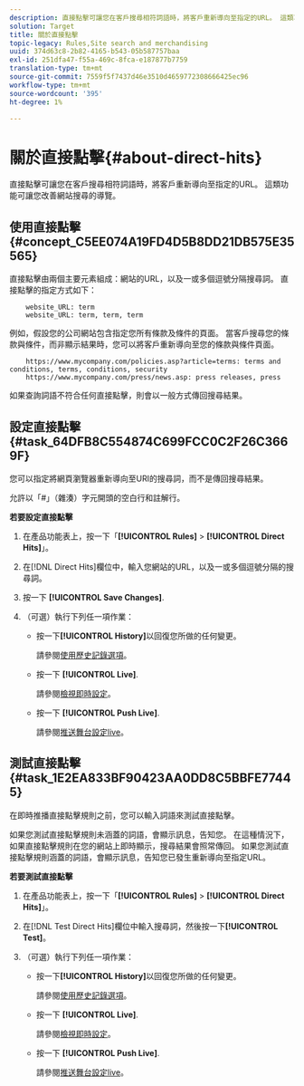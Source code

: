 ```yaml
---
description: 直接點擊可讓您在客戶搜尋相符詞語時，將客戶重新導向至指定的URL。 這類功能可讓您改善網站搜尋的導覽。
solution: Target
title: 關於直接點擊
topic-legacy: Rules,Site search and merchandising
uuid: 374d63c8-2b82-4165-b543-05b587757baa
exl-id: 251dfa47-f55a-469c-8fca-e187877b7759
translation-type: tm+mt
source-git-commit: 7559f5f7437d46e3510d4659772308666425ec96
workflow-type: tm+mt
source-wordcount: '395'
ht-degree: 1%

---
```


# 關於直接點擊{#about-direct-hits}

直接點擊可讓您在客戶搜尋相符詞語時，將客戶重新導向至指定的URL。 這類功能可讓您改善網站搜尋的導覽。

## 使用直接點擊{#concept_C5EE074A19FD4D5B8DD21DB575E35565}

直接點擊由兩個主要元素組成：網站的URL，以及一或多個逗號分隔搜尋詞。 直接點擊的指定方式如下：

```
    website_URL: term
    website_URL: term, term, term
```

例如，假設您的公司網站包含指定您所有條款及條件的頁面。 當客戶搜尋您的條款與條件，而非顯示結果時，您可以將客戶重新導向至您的條款與條件頁面。

```
    https://www.mycompany.com/policies.asp?article=terms: terms and conditions, terms, conditions, security
    https://www.mycompany.com/press/news.asp: press releases, press
```

如果查詢詞語不符合任何直接點擊，則會以一般方式傳回搜尋結果。

## 設定直接點擊{#task_64DFB8C554874C699FCC0C2F26C3669F}

您可以指定將網頁瀏覽器重新導向至URI的搜尋詞，而不是傳回搜尋結果。

<!-- 

t_configuring_direct_hits.xml

 -->

允許以「#」（雜湊）字元開頭的空白行和註解行。

**若要設定直接點擊**

1. 在產品功能表上，按一下「**[!UICONTROL Rules]** > **[!UICONTROL Direct Hits]**」。
1. 在[!DNL Direct Hits]欄位中，輸入您網站的URL，以及一或多個逗號分隔的搜尋詞。
1. 按一下 **[!UICONTROL Save Changes]**.
1. （可選）執行下列任一項作業：

   * 按一下&#x200B;**[!UICONTROL History]**&#x200B;以回復您所做的任何變更。

      請參閱[使用歷史記錄選項](../t-using-the-history-option.md#task_70DD3F87A67242BBBD2CB27156F43002)。

   * 按一下 **[!UICONTROL Live]**.

      請參閱[檢視即時設定](../c-about-staging.md#task_401A0EBDB5DB4D4CA933CBA7BECDC10F)。

   * 按一下 **[!UICONTROL Push Live]**.

      請參閱[推送舞台設定live](../c-about-staging.md#task_44306783B4C0408AAA58B471DAF2D9A4)。

## 測試直接點擊{#task_1E2EA833BF90423AA0DD8C5BBFE77445}

在即時推播直接點擊規則之前，您可以輸入詞語來測試直接點擊。

<!-- 

t_testing_direct_hits.xml

 -->

如果您測試直接點擊規則未涵蓋的詞語，會顯示訊息，告知您。 在這種情況下，如果直接點擊規則在您的網站上即時顯示，搜尋結果會照常傳回。 如果您測試直接點擊規則涵蓋的詞語，會顯示訊息，告知您已發生重新導向至指定URL。

**若要測試直接點擊**

1. 在產品功能表上，按一下「**[!UICONTROL Rules]** > **[!UICONTROL Direct Hits]**」。
1. 在[!DNL Test Direct Hits]欄位中輸入搜尋詞，然後按一下&#x200B;**[!UICONTROL Test]**。
1. （可選）執行下列任一項作業：

   * 按一下&#x200B;**[!UICONTROL History]**&#x200B;以回復您所做的任何變更。

      請參閱[使用歷史記錄選項](../t-using-the-history-option.md#task_70DD3F87A67242BBBD2CB27156F43002)。

   * 按一下 **[!UICONTROL Live]**.

      請參閱[檢視即時設定](../c-about-staging.md#task_401A0EBDB5DB4D4CA933CBA7BECDC10F)。

   * 按一下 **[!UICONTROL Push Live]**.

      請參閱[推送舞台設定live](../c-about-staging.md#task_44306783B4C0408AAA58B471DAF2D9A4)。
